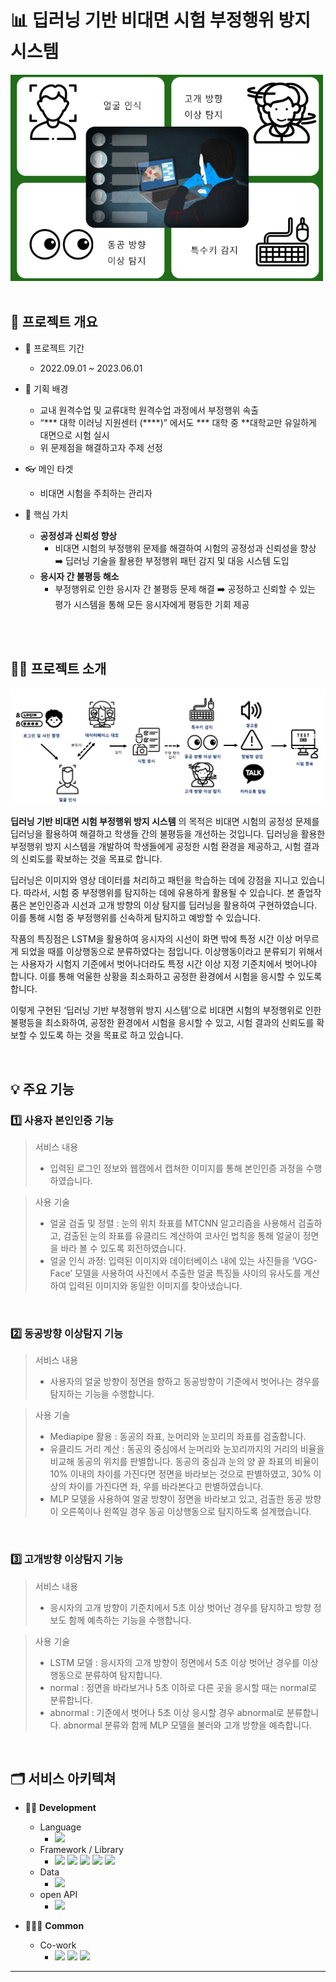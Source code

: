 # 📊 딥러닝 기반 비대면 시험 부정행위 방지 시스템 
<img src="docs/썸네일.png" width="500px" />

<br>
             

<br>

## 👀 프로젝트 개요

-  📆 프로젝트 기간
   -  2022.09.01 ~ 2023.06.01

-  📌 기획 배경
   -  교내 원격수업 및 교류대학 원격수업 과정에서 부정행위 속출
   -  “*** 대학 이러닝 지원센터 (****)” 에서도 *** 대학 중 **대학교만 유일하게 대면으로 시험 실시 
   - 위 문제점을 해결하고자 주제 선정
  
-  👓 메인 타겟
   -  비대면 시험을 주최하는 관리자

-  💍 핵심 가치

   -  **공정성과 신뢰성 향상**
      -  비대면 시험의 부정행위 문제를 해결하여 시험의 공정성과 신뢰성을 향상 ➡️ 딥러닝 기술을 활용한 부정행위 패턴 감지 및 대응 시스템 도입
   -  **응시자 간 불평등 해소**
      -  부정행위로 인한 응시자 간 불평등 문제 해결 ➡️ 공정하고 신뢰할 수 있는 평가 시스템을 통해 모든 응시자에게 평등한 기회 제공

<br><br>

## 💁‍♂️ 프로젝트 소개

<img src="docs/졸작serviceflow.png"/>

<br>

**딥러닝 기반 비대면 시험 부정행위 방지 시스템** 의 목적은 비대면 시험의 공정성 문제를 딥러닝을 활용하여 해결하고 학생들 간의 불평등을 개선하는 것입니다. 딥러닝을 활용한 부정행위 방지 시스템을 개발하여 학생들에게 공정한 시험 환경을 제공하고, 시험 결과의 신뢰도를 확보하는 
것을 목표로 합니다.
<br>

딥러닝은 이미지와 영상 데이터를 처리하고 패턴을 학습하는 데에 강점을 지니고 있습니다. 따라서, 시험 중 부정행위를 탐지하는 데에 유용하게 활용될 수 있습니다. 본 졸업작품은 본인인증과 시선과 고개 방향의 이상 탐지를 딥러닝을 활용하여 구현하였습니다. 이를 통해 시험 중 부정행위를 신속하게 탐지하고 예방할 수 있습니다. 
<br>

작품의 특징점은 LSTM을 활용하여 응시자의 시선이 화면 밖에 특정 시간 이상 머무르게 되었을 때를 이상행동으로 분류하였다는 점입니다. 이상행동이라고 분류되기 위해서는 사용자가 시험지 기준에서 벗어나더라도 특정 시간 이상 지정 기준치에서 벗어나야 합니다. 이를 통해 억울한 상황을 최소화하고 공정한 환경에서 시험을 응시할 수 있도록 합니다.
<br>

이렇게 구현된 ‘딥러닝 기반 부정행위 방지 시스템’으로 비대면 시험의 부정행위로 인한 불평등을 최소화하여, 공정한 환경에서 시험을 응시할 수 있고, 시험 결과의 신뢰도를 확보할 수 있도록 하는 것을 목표로 하고 있습니다.


<br>

## 💡 주요 기능

### 1️⃣ 사용자 본인인증 기능

> 서비스 내용 
> - 입력된 로그인 정보와 웹캠에서 캡쳐한 이미지를 통해 본인인증 과정을 수행하였습니다.

> 사용 기술
> - 얼굴 검출 및 정렬 : 눈의 위치 좌표를 MTCNN 알고리즘을 사용해서 검출하고, 검출된 눈의 좌표를 유클리드 계산하여 코사인 법칙을 통해 얼굴이 정면을 바라 볼 수 있도록 회전하였습니다.
> - 얼굴 인식 과정: 입력된 이미지와 데이터베이스 내에 있는 사진들을 ‘VGG-Face’ 모델을 사용하여 사진에서 추출한 얼굴 특징들 사이의 유사도를 계산하여 입력된 이미지와 동일한 이미지를 찾아냈습니다.
<br>

### 2️⃣ 동공방향 이상탐지 기능


> 서비스 내용
> -  사용자의 얼굴 방향이 정면을 향하고 동공방향이 기준에서 벗어나는 경우를 탐지하는 기능을 수행합니다.

> 사용 기술 
> -	Mediapipe 활용 : 동공의 좌표, 눈머리와 눈꼬리의 좌표를 검출합니다.
> -	유클리드 거리 계산 : 동공의 중심에서 눈머리와 눈꼬리까지의 거리의 비율을 비교해 동공의 위치를 판별합니다. 동공의 중심과 눈의 양 끝 좌표의 비율이 10% 이내의 차이를 가진다면 정면을 바라보는 것으로 판별하였고, 30% 이상의 차이를 가진다면 좌, 우를 바라본다고 판별하였습니다. 
> -	MLP 모델을 사용하여 얼굴 방향이 정면을 바라보고 있고, 검출한 동공 방향이 오른쪽이나 왼쪽일 경우 동공 이상행동으로 탐지하도록 설계했습니다.

<br>

### 3️⃣ 고개방향 이상탐지 기능

> 서비스 내용
> - 응시자의 고개 방향이 기준치에서 5초 이상 벗어난 경우를 탐지하고 방향 정보도 함께 예측하는 기능을 수행합니다.

> 사용 기술 
> -	LSTM 모델 : 응시자의 고개 방향이 정면에서 5초 이상 벗어난 경우를 이상행동으로 분류하여 탐지합니다.
> -	normal : 정면을 바라보거나 5초 이하로 다른 곳을 응시할 때는 normal로 분류합니다.
> -	abnormal : 기준에서 벗어나 5초 이상 응시할 경우 abnormal로 분류합니다. abnormal 분류와 함께 MLP 모델을 불러와 고개 방향을 예측합니다.


<br>

## 🗂 서비스 아키텍쳐 
- 👨‍🎨 **Development**
  - Language
    - <img src="https://img.shields.io/badge/Python-3776AB?style=flat-square&logo=Python&logoColor=white"/> 
  - Framework / Library
    - <img src="https://img.shields.io/badge/tensorflow-FF6F00?style=flat-square&logo=tensorflow&logoColor=white"> <img src="https://img.shields.io/badge/PyQt-41CD52?style=flat-square&logo=&logoColor=white"> <img src="https://img.shields.io/badge/mediapipe-00DBDE?style=flat-square&logo=&logoColor=white"> <img src="https://img.shields.io/badge/scikitlearn-F7931E?style=flat-square&logo=scikitlearn&logoColor=white"> <img src="https://img.shields.io/badge/opencv-5C3EE8?style=flat-square&logo=opencv&logoColor=white"> 
  - Data
    - <img src="https://img.shields.io/badge/sqlite-003B57?style=flat-square&logo=sqlite&logoColor=white"/>
  - open API
    - <img src="https://img.shields.io/badge/kakaotalk-FFCD00?style=flat-square&logo=kakaotalk&logoColor=white">

- 👨‍👩‍👦 **Common**
  - Co-work
    - <img src="https://img.shields.io/badge/Git-F05032?style=flat-square&logo=Git&logoColor=white"/> <img src="https://img.shields.io/badge/github-181717?style=flat-square&logo=github&logoColor=white"> <img src="https://img.shields.io/badge/googledrive-4285F4?style=flat-square&logo=googledrive&logoColor=white">

---
